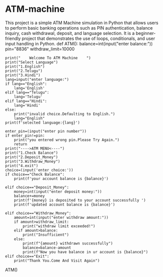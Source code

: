# ATM-machine
This project is a simple ATM Machine simulation in Python that allows users to perform basic banking operations such as PIN authentication, balance inquiry, cash withdrawal, deposit, and language selection. It is a beginner-friendly project that demonstrates the use of loops, conditionals, and user input handling in Python.
def ATM():
    balance=int(input("enter balance:"))
    pin="8836"
    withdraw_limit=10000

    print("    Welcome To ATM Machine    ")
    print("Select Language")
    print("1.English")
    print("2.Telugu")
    print("3.Hindi")
    lang=input("enter language:")
    if lang=="English":
        lang='English'
    elif lang=="Telugu":
        lang='Telugu'
    elif lang=="Hindi":
        lang='Hindi'
    else:
        print("invalid choice.Defaulting to English.")
        lang="English"
    print(f'selected language:{lang}')

    enter_pin=(input("enter pin number"))
    if enter_pin!=pin:
        print("you entered wrong pin.Please Try Again.")
        return
    print("---->ATM MENU<----")
    print("1.Check Balance")
    print("2.Deposit_Money")
    print("3.Withdraw_Money")
    print("4.exit")
    choice=(input('enter choice:'))
    if choice=="Check Balance":
        print(f'your account balance is {balance}')
        
    elif choice=="Deposit_Money":
        money=int(input("enter deposit money:"))
        balance+=money
        print(f'{money} is deposited to your account successfully ')
        print(f'updated account balance is {balance}')
       
    elif choice=="Withdraw_Money":
        amount=int(input("enter withdraw amount:"))
        if amount>withdraw_limit:
            print("withdraw limit exceeded!")
        elif amount>balance:
            print("Insufficient")
        else:
            print(f"{amount} withdrawn successfully")
            balance=balance-amount
            print(f"Now you have balance in ur account is {balance}")
    elif choice=="Exit":
        print("Thank You.Come And Visit Again")
ATM()
